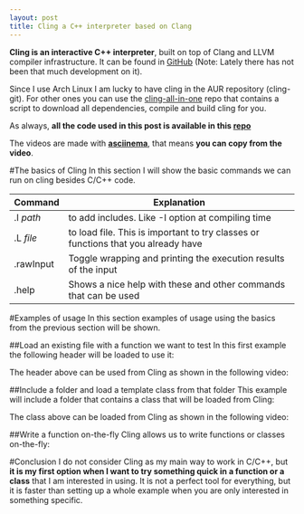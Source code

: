 ```yaml
---
layout: post
title: Cling a C++ interpreter based on Clang 
---
```


**Cling is an interactive C++ interpreter**, built on top of Clang and LLVM compiler infrastructure. It can be found in
[GitHub](https://github.com/vgvassilev/cling) (Note: Lately there has not been that much development on it).

Since I use Arch Linux I am lucky to have cling in the AUR repository (cling-git). For other ones you can use the
[cling-all-in-one](https://github.com/karies/cling-all-in-one/) repo that contains a script to download all dependencies, compile and build cling for you.

As always, **all the code used in this post is available in this [repo](https://github.com/maitesin/blog/tree/master/cling_interpreter_2016_01_08/src)**

The videos are made with **[asciinema](https://asciinema.org/)**, that means **you can copy from the video**.

#The basics of Cling
In this section I will show the basic commands we can run on cling besides C/C++ code.

Command | Explanation
--------|------------
.I *path* | to add includes. Like -I option at compiling time
.L *file* | to load file. This is important to try classes or functions that you already have
.rawInput | Toggle wrapping and printing the execution results of the input
.help | Shows a nice help with these and other commands that can be used

#Examples of usage
In this section examples of usage using the basics from the previous section will be shown.

##Load an existing file with a function we want to test
In this first example the following header will be loaded to use it:
<script src="https://gist.github.com/maitesin/139f973bbb9498ab1c5e.js"></script>

The header above can be used from Cling as shown in the following video:
<script type="text/javascript" src="https://asciinema.org/a/0tlo8e6kltl1lvqcrm8vz6pxr.js"
id="asciicast-0tlo8e6kltl1lvqcrm8vz6pxr" async></script>

##Include a folder and load a template class from that folder
This example will include a folder that contains a class that will be loaded from Cling:
<script src="https://gist.github.com/maitesin/aeb80cf09bc090c856b0.js"></script>
<script src="https://gist.github.com/maitesin/6ec0794b1d2a83646c81.js"></script>

The class above can be loaded from Cling as shown in the following video:
<script type="text/javascript" src="https://asciinema.org/a/6dn649p755qhet4dr854vsclz.js"
id="asciicast-6dn649p755qhet4dr854vsclz" async></script>

##Write a function on-the-fly
Cling allows us to write functions or classes on-the-fly:
<script type="text/javascript" src="https://asciinema.org/a/82i6wmeyjiyd2j6ohlhum0zm9.js"
id="asciicast-82i6wmeyjiyd2j6ohlhum0zm9" async></script>

#Conclusion
I do not consider Cling as my main way to work in C/C++, but **it is my first option when I want to try something quick
in a function or a class** that I am interested in using. It is not a perfect tool for everything, but it is faster than setting
up a whole example when you are only interested in something specific.
